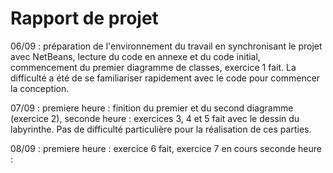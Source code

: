 # Rapport de projet

06/09 : préparation de l'environnement du travail en synchronisant le projet avec NetBeans, lecture du code en annexe et du code initial, commencement du premier diagramme de classes, exercice 1 fait.
La difficulté a été de se familiariser rapidement avec le code pour commencer la conception.

07/09 :
premiere heure : finition du premier et du second diagramme (exercice 2), 
seconde heure : exercices 3,  4 et 5 fait avec le dessin du labyrinthe.
Pas de difficulté particulière pour la réalisation de ces parties.

08/09 :
premiere heure : exercice 6 fait, exercice 7 en cours
seconde heure : 



